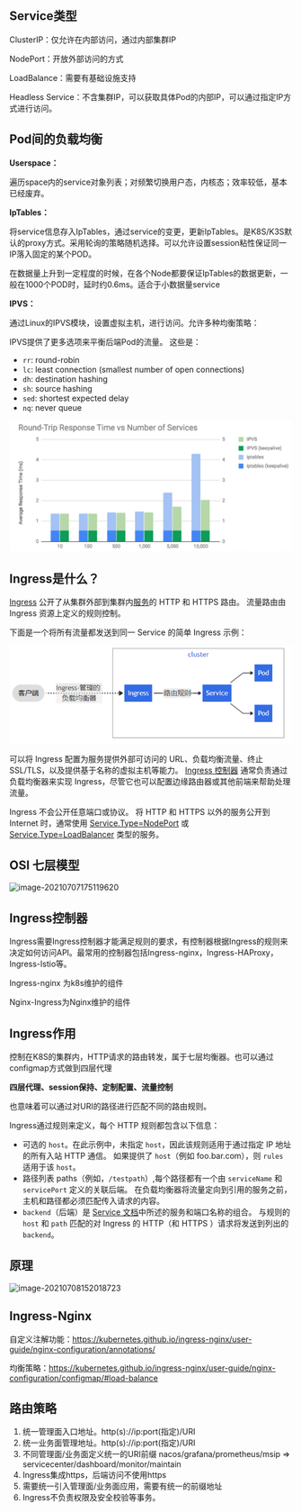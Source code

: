 ## Service类型

ClusterIP：仅允许在内部访问，通过内部集群IP

NodePort：开放外部访问的方式

LoadBalance：需要有基础设施支持

Headless Service：不含集群IP，可以获取具体Pod的内部IP，可以通过指定IP方式进行访问。

## Pod间的负载均衡

**Userspace：**

遍历space内的service对象列表；对频繁切换用户态，内核态；效率较低，基本已经废弃。

**IpTables：**

将service信息存入IpTables，通过service的变更，更新IpTables。是K8S/K3S默认的proxy方式。采用轮询的策略随机选择。可以允许设置session粘性保证同一IP落入固定的某个POD。

在数据量上升到一定程度的时候，在各个Node都要保证IpTables的数据更新，一般在1000个POD时，延时约0.6ms。适合于小数据量service

**IPVS：**

通过Linux的IPVS模块，设置虚拟主机，进行访问。允许多种均衡策略：

IPVS提供了更多选项来平衡后端Pod的流量。 这些是：

- `rr`: round-robin
- `lc`: least connection (smallest number of open connections)
- `dh`: destination hashing
- `sh`: source hashing
- `sed`: shortest expected delay
- `nq`: never queue

![](./images/response.png)



## Ingress是什么？

[Ingress](https://kubernetes.io/docs/reference/generated/kubernetes-api/v1.21/#ingress-v1beta1-networking-k8s-io) 公开了从集群外部到集群内[服务](https://kubernetes.io/zh/docs/concepts/services-networking/service/)的 HTTP 和 HTTPS 路由。 流量路由由 Ingress 资源上定义的规则控制。

下面是一个将所有流量都发送到同一 Service 的简单 Ingress 示例：

![](.\images\Ingress_structure.png)

可以将 Ingress 配置为服务提供外部可访问的 URL、负载均衡流量、终止 SSL/TLS，以及提供基于名称的虚拟主机等能力。 [Ingress 控制器](https://kubernetes.io/zh/docs/concepts/services-networking/ingress-controllers) 通常负责通过负载均衡器来实现 Ingress，尽管它也可以配置边缘路由器或其他前端来帮助处理流量。

Ingress 不会公开任意端口或协议。 将 HTTP 和 HTTPS 以外的服务公开到 Internet 时，通常使用 [Service.Type=NodePort](https://kubernetes.io/zh/docs/concepts/services-networking/service/#nodeport) 或 [Service.Type=LoadBalancer](https://kubernetes.io/zh/docs/concepts/services-networking/service/#loadbalancer) 类型的服务。

## OSI 七层模型

![image-20210707175119620](C:\Users\lwx639077\AppData\Roaming\Typora\typora-user-images\image-20210707175119620.png)

## Ingress控制器

Ingress需要Ingress控制器才能满足规则的要求，有控制器根据Ingress的规则来决定如何访问API。最常用的控制器包括Ingress-nginx，Ingress-HAProxy，Ingress-Istio等。

Ingress-nginx 为k8s维护的组件

Nginx-Ingress为Nginx维护的组件

## Ingress作用

控制在K8S的集群内，HTTP请求的路由转发，属于七层均衡器。也可以通过configmap方式做到四层代理

 **四层代理、session保持、定制配置、流量控制**

也意味着可以通过对URI的路径进行匹配不同的路由规则。

Ingress通过规则来定义，每个 HTTP 规则都包含以下信息：

- 可选的 `host`。在此示例中，未指定 `host`，因此该规则适用于通过指定 IP 地址的所有入站 HTTP 通信。 如果提供了 `host`（例如 foo.bar.com），则 `rules` 适用于该 `host`。
- 路径列表 paths（例如，`/testpath`）,每个路径都有一个由 `serviceName` 和 `servicePort` 定义的关联后端。 在负载均衡器将流量定向到引用的服务之前，主机和路径都必须匹配传入请求的内容。
- `backend`（后端）是 [Service 文档](https://kubernetes.io/zh/docs/concepts/services-networking/service/)中所述的服务和端口名称的组合。 与规则的 `host` 和 `path` 匹配的对 Ingress 的 HTTP（和 HTTPS ）请求将发送到列出的 `backend`。

## 原理

![image-20210708152018723](C:\Users\lwx639077\AppData\Roaming\Typora\typora-user-images\image-20210708152018723.png)

## Ingress-Nginx

自定义注解功能：https://kubernetes.github.io/ingress-nginx/user-guide/nginx-configuration/annotations/

均衡策略：https://kubernetes.github.io/ingress-nginx/user-guide/nginx-configuration/configmap/#load-balance

## 路由策略

1. 统一管理面入口地址。http(s)://ip:port(指定)/URI
2. 统一业务面管理地址。http(s)://ip:port(指定)/URI
3. 不同管理面/业务面定义统一的URI前缀 nacos/grafana/prometheus/msip => servicecenter/dashboard/monitor/maintain
4. Ingress集成https，后端访问不使用https
5. 需要统一引入管理面/业务面应用，需要有统一的前缀地址
6. Ingress不负责权限及安全校验等事务。

